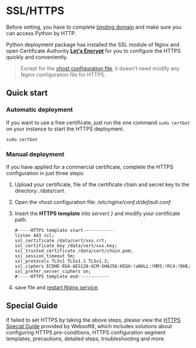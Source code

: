 # SSL/HTTPS

Before setting, you have to complete [binding domain](/solution-more.md) and make sure you can access Python by HTTP.

Python deployment package has installed the SSL module of Nginx and open Certificate Authority **[Let's Encrypt](https://letsencrypt.org/)** for you to configure the HTTPS quickly and conveniently.

> Except for the [vhost configuration file](/stack-components.md#nginx), it doesn't need modify any Nginx configuration file for HTTPS.

## Quick start

### Automatic deployment

If you want to use a free certificate, just run the one command `sudo certbot` on your instance to start the HTTPS deployment.

```
sudo certbot
```

### Manual deployment

If you have applied for a commercial certificate, complete the HTTPS configuration in just three steps:

1. Upload your certificate, file of the certificate chain and secret key to the directory: */data/cert*.

2. Open the vhost configuration file: */etc/nginx/conf.d/default.conf*.

3. Insert the **HTTPS template** into *server{  }* and modify your certificate path.
   ``` text
   #-----HTTPS template start------------
   listen 443 ssl; 
   ssl_certificate /data/cert/xxx.crt;
   ssl_certificate_key /data/cert/xxx.key;
   ssl_trusted_certificate /data/cert/chain.pem;
   ssl_session_timeout 5m;
   ssl_protocols TLSv1 TLSv1.1 TLSv1.2;
   ssl_ciphers ECDHE-RSA-AES128-GCM-SHA256:HIGH:!aNULL:!MD5:!RC4:!DHE;
   ssl_prefer_server_ciphers on;
   #-----HTTPS template end------------
   ```
4. save file and [restart Nginx service](/admin-services.md).

## Special Guide

If failed to set HTTPS by taking the above steps, please view the [HTTPS Special Guide](https://support.websoft9.com/docs/faq/tech-https.html#nginx) provided by Websoft9, which includes solutions about configuring HTTPS pre-conditions, HTTPS configuration segment templates, precautions, detailed steps, troubleshooting and more.

